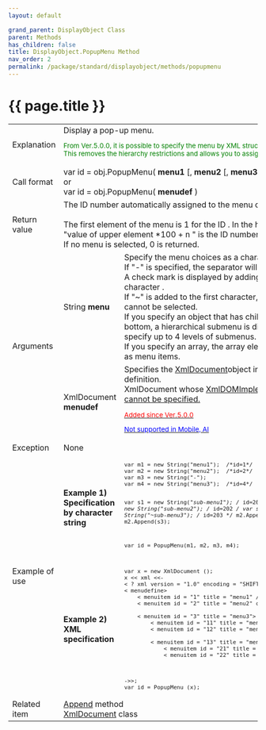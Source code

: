 ```yaml
---
layout: default

grand_parent: DisplayObject Class
parent: Methods
has_children: false
title: DisplayObject.PopupMenu Method
nav_order: 2
permalink: /package/standard/displayobject/methods/popupmenu
---
```

# {{ page.title }}

<table>
  <tr>
    <td>Explanation</td>
    <td colspan="2">Display a pop-up menu.<br><small><p style="color:green">From Ver.5.0.0, it is possible to specify the menu by XML structure.<br>This removes the hierarchy restrictions and allows you to assign any ID.</p></small></td>
  </tr>
  <tr>
    <td>Call format</td>
    <td colspan="2">var id = obj.PopupMenu( <b>menu1</b> [, <b>menu2</b> [, <b>menu3</b> … ] ] )<br>or<br>var id = obj.PopupMenu( <b>menudef</b> )</td>
  </tr>
  <tr>
    <td>Return value</td>
    <td colspan="2">The ID number automatically assigned to the menu choices is returned.<br><br>The first element of the menu is 1 for the ID . In the hierarchical menu, "value of upper element *100 + n " is the ID number of the submenu.<br>If no menu is selected, 0 is returned.</td>
  </tr>  
  <tr>
    <td rowspan="2">Arguments</td>
    <td>String <b>menu</b></td>
    <td>Specify the menu choices as a character string.<br>If "-" is specified, the separator will be displayed.<br>A check mark is displayed by adding "*" to the first character .<br>If "~" is added to the first character, it will be invalid and cannot be selected.<br>If you specify an object that has child objects at the bottom, a hierarchical submenu is displayed. You can specify up to 4 levels of submenus.<br>If you specify an array, the array elements are expanded as menu items.</td>
  </tr>
  <tr>
    <td>XmlDocument <b>menudef</b></td>
    <td>Specifies the <a href="/package/xmlpackage/xmldocument">XmlDocument</a>object in the menu definition.<br>XmlDocument whose  <a href="/package/xmlpackage/xmldomimplementation/methods/constructor">XmlDOMImplementation.Unicode cannot be specified.<br><small><p style="color:red">Added since Ver.5.0.0</p><p style="color:blue">Not supported in Mobile, AI</p></small></a></td>
  </tr>
  <tr>
    <td>Exception</td>
    <td colspan="2">None</td>
  </tr>
  <tr>
    <td rowspan="2">Example of use</td>
    <td><b>Example 1) Specification by character string</b></td>
    <td><code><pre>
var m1 = new String("menu1");  /*id=1*/
var m2 = new String("menu2");  /*id=2*/
var m3 = new String("-");
var m4 = new String("menu3");  /*id=4*/

var s1 = new String("*sub-menu1");  /* id=201 */
var s2 = new String("sub-menu2");   /* id=202 */
var s3 = new String("~sub-menu3");  /* id=203 */
m2.Append(s1);
m2.Append(s2);
m2.Append(s3);

var id = PopupMenu(m1, m2, m3, m4);
    </pre></code></td>
 </tr>
 <tr>
    <td><b>Example 2) XML specification</b></td>
    <td><code><pre>var x = new XmlDocument ();
x << xml <<-  
< ? xml version = "1.0" encoding = "SHIFT_JIS"? >
< menudefine>
    < menuitem id = "1" title = "menu1" />
    < menuitem id = "2" title = "menu2" checked = "true" />
    <separator />
    < menuitem id = "3" title = "menu3">
        < menuitem id = "11" title = "menu11" />
        < menuitem id = "12" title = "menu12" grayed = "true" />
        <separator />
        < menuitem id = "13" title = "menu13" checked = "true">
            < menuitem id = "21" title = "menu21" />
            < menuitem id = "22" title = "menu22" />
        </ menuitem>
    </ menuitem>
</ menudefine> 
->>;
var id = PopupMenu (x);
</pre></code></td>
  </tr>
  <tr>
    <td>Related item</td>
    <td colspan="2"><a href="/package/system/object/methods/append">Append</a> method<br><a href="/package/xmlpackage/xmldocument">XmlDocument</a> class</td>
  </tr></table>
